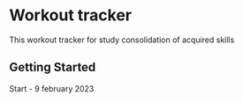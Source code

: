 # Workout tracker

This workout tracker for study consolidation of acquired skills

## Getting Started

Start - 9 february 2023

